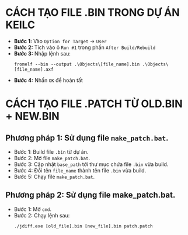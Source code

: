 # **CÁCH TẠO FILE .BIN TRONG DỰ ÁN KEILC**
- **Bước 1:** Vào `Option for Target` -> `User`
- **Bước 2:** Tích vào ô `Run #1` trong phần `After Build/Rebuild`
- **Bước 3:** Nhập lệnh sau:
  ```
  fromelf --bin --output .\Objects\[file_name].bin .\Objects\[file_name].axf
  ```
- **Bước 4:** Nhấn `OK` để hoàn tất

# **CÁCH TẠO FILE .PATCH TỪ OLD.BIN + NEW.BIN**
## Phương pháp 1: Sử dụng file `make_patch.bat`.
- Bước 1: Build file `.bin` từ dự án.
- Bước 2: Mở file `make_patch.bat`.
- Bước 3: Cập nhật `base_path` tới thư mục chứa file `.bin` vừa build.
- Bước 4: Đổi tên `file_name` thành tên file `.bin` vừa build.
- Bước 5: Chạy file `make_patch.bat`.

## Phương pháp 2: Sử dụng file make_patch.bat.
- Bước 1: Mở `cmd`.
- Bước 2: Chạy lệnh sau:
  ```
  ./jdiff.exe [old_file].bin [new_file].bin patch.patch
  ```
